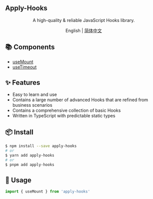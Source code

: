 ## Apply-Hooks

<div align='center'>
A high-quality & reliable JavaScript Hooks library.

English | [简体中文](https://github.com/a572251465/w-hooks/blob/main/README.zh-CN.md)

</div>

## 📚 Components

- [useMount](https://github.com/a572251465/w-hooks/blob/main/packages/src/useMount/index.en-US.md)
- [useTimeout](https://github.com/a572251465/w-hooks/blob/main/packages/src/useTimeout/index.en-US.md)

## ✨ Features

- Easy to learn and use
- Contains a large number of advanced Hooks that are refined from business scenarios
- Contains a comprehensive collection of basic Hooks
- Written in TypeScript with predictable static types

## 📦 Install

```bash
$ npm install --save apply-hooks
# or
$ yarn add apply-hooks
# or
$ pnpm add apply-hooks
```

## 🔨 Usage

```ts
import { useMount } from 'apply-hooks'
```
